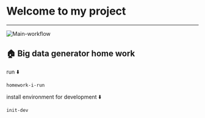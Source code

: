 # Welcome to my project


---
![Main-workflow](https://img.shields.io/github/issues/hillel-i-python-pro-i-2022-08-26/homework__flask_routes__postupalskiy_maksym)


## 🏠 Big data generator home work
run ⬇️

```shell
homework-i-run
```

install environment for development ⬇️

```shell
init-dev
```